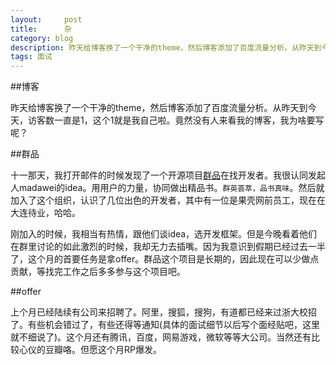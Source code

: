 ```yaml
---
layout:     post
title:      杂
category: blog
description: 昨天给博客换了一个干净的theme，然后博客添加了百度流量分析。从昨天到今天
tags: 面试
---
```


##博客

昨天给博客换了一个干净的theme，然后博客添加了百度流量分析。从昨天到今天，访客数一直是1，这个1就是我自己啦。竟然没有人来看我的博客，我为啥要写呢？

##群品

十一那天，我打开邮件的时候发现了一个开源项目[群品](http://qunpin.net/)在找开发者。我很认同发起人madawei的idea。用用户的力量，协同做出精品书。`群英荟萃，品书真味`。然后就加入了这个组织，认识了几位出色的开发者，其中有一位是果壳网前员工，现在在大连待业，哈哈。

刚加入的时候，我相当有热情，跟他们谈idea，选开发框架。但是今晚看着他们在群里讨论的如此激烈的时候，我却无力去插嘴。因为我意识到假期已经过去一半了，这个月的首要任务是拿offer。群品这个项目是长期的，因此现在可以少做点贡献，等找完工作之后多多参与这个项目吧。

##offer

上个月已经陆续有公司来招聘了。阿里，搜狐，搜狗，有道都已经来过浙大校招了。有些机会错过了，有些还得等通知(具体的面试细节以后写个面经贴吧，这里就不细说了)。这个月还有腾讯，百度，网易游戏，微软等等大公司。当然还有比较心仪的豆瓣咯。但愿这个月RP爆发。
